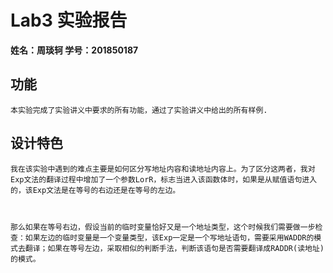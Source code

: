 # Lab3 实验报告

**姓名：周琰轲                                 学号：201850187**

## 功能

    本实验完成了实验讲义中要求的所有功能，通过了实验讲义中给出的所有样例.

## 设计特色

    我在该实验中遇到的难点主要是如何区分写地址内容和读地址内容上。为了区分这两者，我对Exp文法的翻译过程中增加了一个参数LorR，标志当进入该函数体时，如果是从赋值语句进入的，该Exp文法是在等号的右边还是在等号的左边。

    

    那么如果在等号右边，假设当前的临时变量恰好又是一个地址类型，这个时候我们需要做一步检查：如果左边的临时变量是一个变量类型，该Exp一定是一个写地址语句，需要采用WADDR的模式去翻译；如果在等号左边，采取相似的判断手法，判断该语句是否需要翻译成RADDR(读地址)的模式。
